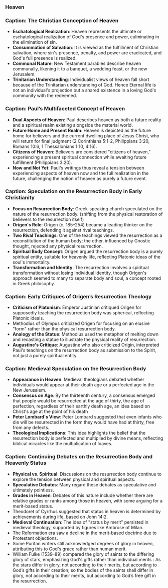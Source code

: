 ### Heaven

### Caption: The Christian Conception of Heaven

- **Eschatological Realization**: Heaven represents the ultimate or eschatological realization of God's presence and power, culminating in the elimination of sin.
- **Consummation of Salvation**: It is viewed as the fulfillment of Christian salvation, where sin's presence, penalty, and power are eradicated, and God's full presence is realized.
- **Communal Nature**: New Testament parables describe heaven communally, likening it to a banquet, a wedding feast, or the new Jerusalem.
- **Trinitarian Understanding**: Individualist views of heaven fall short because of the Trinitarian understanding of God. Hence Eternal life is not an individual's projection but a shared existence in a loving God's community with the redeemed.


### Caption: Paul’s Multifaceted Concept of Heaven

- **Dual Aspects of Heaven**: Paul describes heaven as both a future reality and a spiritual realm existing alongside the material world.
- **Future Home and Present Realm**: Heaven is depicted as the future home for believers and the current dwelling place of Jesus Christ, who will return for final judgment (2 Corinthians 5:1-2, Philippians 3:20, Romans 10:6, 1 Thessalonians 1:10, 4:16).
- **Citizens of Heaven**: Believers are considered "citizens of heaven," experiencing a present spiritual connection while awaiting future fulfillment (Philippians 3:20).
- **Now and Not Yet**: Paul's writings thus reveal a tension between experiencing aspects of heaven now and the full realization in the future, challenging the notion of heaven as purely a future event.


### Caption: Speculation on the Resurrection Body in Early Christianity

- **Focus on Resurrection Body**: Greek-speaking church speculated on the nature of the resurrection body. (shifting from the physical restoration of believers to the resurrection itself)
- **Origen's Role**: Origen (c. 185–254) became a leading thinker on the resurrection, defending it against rival teachings.
- **Two Rival Teachings**: One of the teachings viewed the resurrection as a reconstitution of the human body; the other, influenced by Gnostic thought, rejected any physical resurrection.
- **Spiritual Body Concept**: Origen argued the resurrection body is a purely spiritual entity, suitable for heavenly life, reflecting Platonic ideas of the soul's immortality.
- **Transformation and Identity**: The resurrection involves a spiritual transformation without losing individual identity, though Origen's approach seemed to many to separate body and soul, a concept rooted in Greek philosophy.


### Caption: Early Critiques of Origen’s Resurrection Theology

- **Criticism of Platonism**: Emperor Justinian critiqued Origen for supposedly teaching the resurrection body was spherical, reflecting Platonic ideals.
- Methodius of Olympus criticized Origen for focusing on an elusive "form" rather than the physical resurrection body.
- **Analogy of the Statue**: Methodius used the metaphor of melting down and recasting a statue to illustrate the physical reality of resurrection.
- **Augustine's Critique**: Augustine who also criticized Origin, interpreted Paul's teachings on the resurrection body as submission to the Spirit, not just a purely spiritual entity.


### Caption: Medieval Speculation on the Resurrection Body

- **Appearance in Heaven**: Medieval theologians debated whether individuals would appear at their death age or a perfected age in the New Jerusalem.
- **Consensus on Age**: By the thirteenth century, a consensus emerged that people would be resurrected at the age of thirty, the age of perfection, regardless of their earthly death age, an idea based on Christ's age at the point of his death
- **Peter Lombard's View**: Peter Lombard suggested that even infants who die will be resurrected in the form they would have had at thirty, free from any defects.
- **Theological Implications**: This idea highlights the belief that the resurrection body is perfected and multiplied by divine means, reflecting biblical miracles like the multiplication of loaves.


### Caption: Continuing Debates on the Resurrection Body and Heavenly Status

- **Physical vs. Spiritual**: Discussions on the resurrection body continue to explore the tension between physical and spiritual aspects.
- **Speculative Debates**: Many regard these debates as speculative and ultimately pointless.
- **Grades in Heaven**: Debates of this nature include whether there are relative grades or ranks among those in heaven, with some arguing for a merit-based status.
- Theodoret of Cyrrhus suggested that status in heaven is determined by achievements during life, based on John 14:2.
- **Medieval Continuation**: The idea of "status by merit" persisted in medieval theology, supported by figures like Ambrose of Milan.
- The Reformation era saw a decline in the merit-based doctrine due to Protestant objections.
- Some Puritan writers still acknowledged degrees of glory in heaven, attributing this to God's grace rather than human merit.
- William Fulke (1539–89) compared the glory of saints to the differing glory of stars, emphasizing God's gifts rather than individual merits : 
    As the stars differ in glory, not according to their merits, but according to
    God’s gifts in their creation; so the bodies of the saints shall differ in
    glory, not according to their merits, but according to God’s free gift in
    the resurrection.
